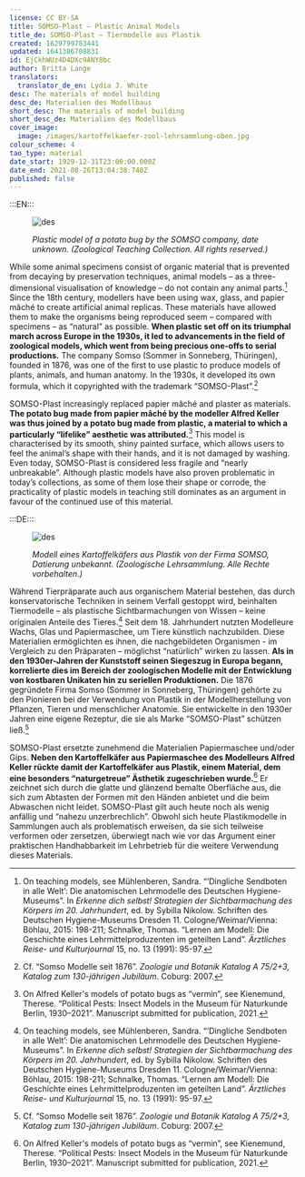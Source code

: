 ```yaml
---
license: CC BY-SA
title: SOMSO-Plast – Plastic Animal Models
title_de: SOMSO-Plast – Tiermodelle aus Plastik
created: 1629799783441
updated: 1641386708831
id: EjCkhWUz4D4DXc9ANY8bc
author: Britta Lange
translators:
  translator_de_en: Lydia J. White
desc: The materials of model building
desc_de: Materialien des Modellbaus
short_desc: The materials of model building
short_desc_de: Materialien des Modellbaus
cover_image:
  image: /images/kartoffelkaefer-zool-lehrsammlung-oben.jpg
colour_scheme: 4
tao_type: material
date_start: 1929-12-31T23:00:00.000Z
date_end: 2021-08-26T13:04:38.748Z
published: false
---
```


:::EN:::

 <figure>

![des](/images/guests/kartoffelkaefer-zool-lehrsammlung-vorne.jpg)

<figcaption>

_Plastic model of a potato bug by the SOMSO company, date unknown. (Zoological Teaching Collection. All rights reserved.)_

</figcaption>

</figure>

While some animal specimens consist of organic material that is prevented from decaying by preservation techniques, animal models – as a three-dimensional visualisation of knowledge – do not contain any animal parts.[^1] Since the 18th century, modellers have been using wax, glass, and papier mâché to create artificial animal replicas. These materials have allowed them to make the organisms being reproduced seem – compared with specimens – as “natural” as possible. **When plastic set off on its triumphal march across Europe in the 1930s, it led to advancements in the field of zoological models, which went from being precious one-offs to serial productions.** The company Somso (Sommer in Sonneberg, Thüringen), founded in 1876, was one of the first to use plastic to produce models of plants, animals, and human anatomy. In the 1930s, it developed its own formula, which it copyrighted with the trademark “SOMSO-Plast”.[^2] 

SOMSO-Plast increasingly replaced papier mâché and plaster as materials. **The potato bug made from papier mâché by the modeller Alfred Keller was thus joined by a potato bug made from plastic, a material to which a particularly “lifelike” aesthetic was attributed.**[^3] This model is characterised by its smooth, shiny painted surface, which allows users to feel the animal’s shape with their hands, and it is not damaged by washing. Even today, SOMSO-Plast is considered less fragile and “nearly unbreakable”. Although plastic models have also proven problematic in today’s collections, as some of them lose their shape or corrode, the practicality of plastic models in teaching still dominates as an argument in favour of the continued use of this material.

[^1]: On teaching models, see Mühlenberen, Sandra. “‘Dingliche Sendboten in alle Welt’: Die anatomischen Lehrmodelle des Deutschen Hygiene-Museums”. In _Erkenne dich selbst! Strategien der Sichtbarmachung des Körpers im 20. Jahrhundert_, ed. by Sybilla Nikolow. Schriften des Deutschen Hygiene-Museums Dresden 11. Cologne/Weimar/Vienna: Böhlau, 2015: 198-211; Schnalke, Thomas. “Lernen am Modell: Die Geschichte eines Lehrmittelproduzenten im geteilten Land”. _Ärztliches Reise- und Kulturjournal_ 15, no. 13 (1991): 95-97.

[^2]: Cf. “Somso Modelle seit 1876”. _Zoologie und Botanik Katalog A 75/2+3, Katalog zum 130-jährigen Jubiläum_. Coburg: 2007.

[^3]: On Alfred Keller's models of potato bugs as “vermin”, see Kienemund, Therese. “Political Pests: Insect Models in the Museum für Naturkunde Berlin, 1930–2021”. Manuscript submitted for publication, 2021.

:::DE:::

<figure>

![des](/images/guests/kartoffelkaefer-zool-lehrsammlung-vorne.jpg)

<figcaption>

_Modell eines Kartoffelkäfers aus Plastik von der Firma SOMSO, Datierung unbekannt. (Zoologische Lehrsammlung. Alle Rechte vorbehalten.)_

</figcaption>

</figure>

Während Tierpräparate auch aus organischem Material bestehen, das durch konservatorische Techniken in seinem Verfall gestoppt wird, beinhalten Tiermodelle – als plastische Sichtbarmachungen von Wissen – keine originalen Anteile des Tieres.[^1] Seit dem 18. Jahrhundert nutzten Modelleure Wachs, Glas und Papiermaschee, um Tiere künstlich nachzubilden. Diese Materialien ermöglichten es ihnen, die nachgebildeten Organismen - im Vergleich zu den Präparaten – möglichst “natürlich” wirken zu lassen. **Als in den 1930er-Jahren der Kunststoff seinen Siegeszug in Europa begann, korrelierte dies im Bereich der zoologischen Modelle mit der Entwicklung von kostbaren Unikaten hin zu seriellen Produktionen.** Die 1876 gegründete Firma Somso (Sommer in Sonneberg, Thüringen) gehörte zu den Pionieren bei der Verwendung von Plastik in der Modellherstellung von Pflanzen, Tieren und menschlicher Anatomie. Sie entwickelte in den 1930er Jahren eine eigene Rezeptur, die sie als Marke “SOMSO-Plast” schützen ließ.[^2] 

SOMSO-Plast ersetzte zunehmend die Materialien Papiermaschee und/oder Gips. **Neben den Kartoffelkäfer aus Papiermaschee des Modelleurs Alfred Keller rückte damit der Kartoffelkäfer aus Plastik, einem Material, dem eine besonders “naturgetreue” Ästhetik zugeschrieben wurde.**[^3] Er zeichnet sich durch die glatte und glänzend bemalte Oberfläche aus, die sich zum Abtasten der Formen mit den Händen anbietet und die beim Abwaschen nicht leidet. SOMSO-Plast gilt auch heute noch als wenig anfällig und “nahezu unzerbrechlich”. Obwohl sich heute Plastikmodelle in Sammlungen auch als problematisch erweisen, da sie sich teilweise verformen oder zersetzen, überwiegt nach wie vor das Argument einer praktischen Handhabbarkeit im Lehrbetrieb für die weitere Verwendung dieses Materials.

[^1]: Zu Lehrmodellen vgl. Mühlenberen, Sandra. “‘Dingliche Sendboten in alle Welt’: Die anatomischen Lehrmodelle des Deutschen Hygiene-Museums”. In _Erkenne dich selbst! Strategien der Sichtbarmachung des Körpers im 20. Jahrhundert_, Sybilla Nikolow (Hg.). Köln, Weimar und Wien: Böhlau, 2015: 198-211; Schnalke, Thomas. “Lernen am Modell. Die Geschichte eines Lehrmittelproduzenten im geteilten Land”. _Ärztliches Reise- und Kulturjournal_ 15, Nr. 13 (1991): 95-97.

[^2]: Vgl. “Somso Modelle seit 1876”. _Zoologie und Botanik Katalog A 75/2+3, Katalog zum 130-jährigen Jubiläum_. Coburg: 2007.

[^3]: Zu Alfred Kellers Modellen von Kartoffelkäfern als “Schädlinge” vgl. Kienemund, Therese. “Political Pests: Insect Models in the Museum für Naturkunde Berlin, 1930-2021”. Manuskript zur Veröffentlichung eingereicht, 2021.
